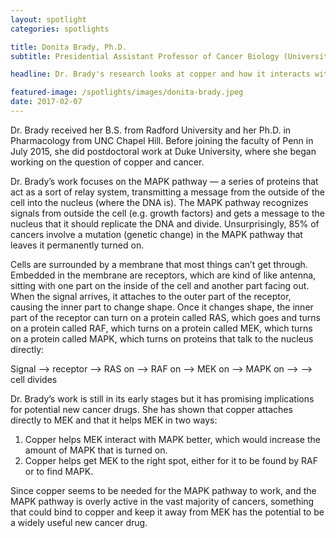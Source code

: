 ```yaml
---
layout: spotlight
categories: spotlights

title: Donita Brady, Ph.D.
subtitle: Presidential Assistant Professor of Cancer Biology (University of Pennsylvania)

headline: Dr. Brady's research looks at copper and how it interacts with and impacts important cellular processes and pathways.

featured-image: /spotlights/images/donita-brady.jpeg
date: 2017-02-07
---
```


Dr. Brady received her B.S. from Radford University and her Ph.D. in Pharmacology from UNC Chapel Hill. Before joining the faculty of Penn in July 2015, she did postdoctoral work at Duke University, where she began working on the question of copper and cancer.

Dr. Brady’s work focuses on the MAPK pathway — a series of proteins that act as a sort of relay system, transmitting a message from the outside of the cell into the nucleus (where the DNA is). The MAPK pathway recognizes signals from outside the cell (e.g. growth factors) and gets a message to the nucleus that it should replicate the DNA and divide. Unsurprisingly, 85% of cancers involve a mutation (genetic change) in the MAPK pathway that leaves it permanently turned on.

Cells are surrounded by a membrane that most things can’t get through. Embedded in the membrane are receptors, which are kind of like antenna, sitting with one part on the inside of the cell and another part facing out. When the signal arrives, it attaches to the outer part of the receptor, causing the inner part to change shape. Once it changes shape, the inner part of the receptor can turn on a protein called RAS, which goes and turns on a protein called RAF, which turns on a protein called MEK, which turns on a protein called MAPK, which turns on proteins that talk to the nucleus directly:

Signal —> receptor —> RAS on —> RAF on —> MEK on —> MAPK on —> —> cell divides

Dr. Brady’s work is still in its early stages but it has promising implications for potential new cancer drugs. She has shown that copper attaches directly to MEK and that it helps MEK in two ways:

<ol>
<li> Copper helps MEK interact with MAPK better, which would increase the amount of MAPK that is turned on.</li>
<li> Copper helps get MEK to the right spot, either for it to be found by RAF or to find MAPK.</li>
</ol>

Since copper seems to be needed for the MAPK pathway to work, and the MAPK pathway is overly active in the vast majority of cancers, something that could bind to copper and keep it away from MEK has the potential to be a widely useful new cancer drug.